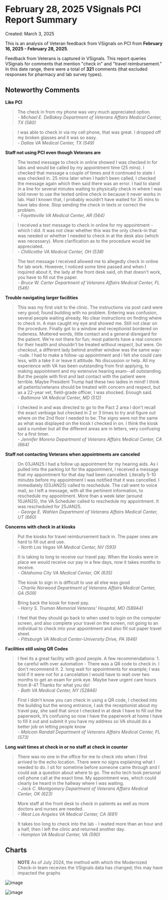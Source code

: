 # February 28, 2025 VSignals PCI Report Summary

Created: March 3, 2025

This is an analysis of Veteran feedback from VSignals on PCI from **February 16, 2025 - February 28, 2025**. 

Feedback from Veterans is captured in VSignals. This report queries VSignals for comments that mention "check in" and "travel reimbursement." In this date range, there were a total of **321** comments (that excluded responses for pharmacy and lab survey types). 

## Noteworthy Comments
**Like PCI**

> The check in from my phone was very much appreciated option.<br>
*- Michael E. DeBakey Department of Veterans Affairs Medical Center, TX (580)*

> I was able to check in via my cell phone, that was great. I dropped off my broken glasses and it was so easy.<br>
*- Dallas VA Medical Center, TX (549)*

**Staff not using PCI even though Veterans are**

> The texted message to check in online showed I was checked in for labs and would be called by my appointment time (25 mins). I checked that message a couple of times and it continued to state I was checked in. 25 mins later when I hadn’t been called, I checked the message again which then said there was an error. I had to stand in a line for several minutes waiting to physically check in where I was told never to use the texted online check in because it never works in lab.  Had I known that, I probably wouldn’t have waited for 35 mins to have labs done. Stop sending the check in texts or correct the problem.<br>
*- Fayetteville VA Medical Center, AR (564)*

> I received a text message to check in online for my appointment - which I did.  It was not clear whether this was the only check-in that was needed or whether I needed to check in at the desk also (which was necessary).  More clarification as to the procedure would be appreciated.<br>
*- Chillicothe VA Medical Center, OH (538)*

> The text message I received allowed me to allegedly check in online for lab work. However, I noticed some time passed and when I inquired about it, the lady at the front desk said, oh that doesn't work, you have to fill out the paper.<br>
*- Bruce W. Carter Department of Veterans Affairs Medical Center, FL (546)*

**Trouble navigating larger facilities**

> This was my first visit to the clinic.  The instructions via post card were very good; found building with no problem.  Entering was confusion, several people waiting already.  No clear instructions on finding where to check in.  A man caught my eye and showed me.  Still not clear on the procedure.  Finally got to a window and receptionist bordered on rudeness.  Muttered words, little contact and a general disregard for the patient.  We're not there for fun; most patients have a real concern for their health and shouldn't be treated without respect, but were.  On checkout, a different lady behind another window was the same way--rude.  I had to make a follow-up appointment and i felt she could care less, with a take it or leave it attitude.  No discussion or help.  All my experience with VA has been outstanding from first applying, to making appointment and my extensive hearing exam--all outstanding.  But the people with first and last contact with the patient were terrible.  Maybe President Trump had these two ladies in mind!  I think all patients/veterans should be treated with concern and respect, but as a 22-year vet, field-grade officer, I was shocked.  Enough said.<br>
*- Baltimore VA Medical Center, MD (512)*

> I checked in and was directed to go to the Pact 2 area I don't recall the exact verbiage but checked in 2 or 3 times to try and figure out where on the 2nd floor I needed to be.  The signs were not the same as what was displayed on the kiosk I checked in on.  I think the kiosk said a number but all the different areas are in letters, very confusing for a first timer.<br>
*- Jennifer Moreno Department of Veterans Affairs Medical Center, CA (664)*

**Staff not contacting Veterans when appointments are canceled**

> On 03JAN25 I had a follow up appointment for my hearing aids.  As I pulled into the parking lot for the appointment, I received a message that my appointment for that day had been cancelled.  Literally 5-10 minutes before my appointment I was notified that it was cancelled. I immediately (03JAN25) called to reschedule.  The call went to voice mail, so I left a message, with all the pertinent information, to reschedule my appointment. More than a week later (around 10JAN25), the VA Scheduler called to reschedule my appointment.  It was rescheduled for 25JAN25. </br>
*- George E. Wahlen Department of Veterans Affairs Medical Center, UT (660)*

**Concerns with check in at kiosks**

> Put the kiosks for travel reimbursement back in. The paper ones are hard to fill out and use.<br>
*- North Las Vegas VA Medical Center, NV (593)*

> It is taking to long to receive our travel pay. When the kiosks were in place we would receive our pay in a few days, now it takes months to receive.<br>
*- Oklahoma City VA Medical Center, OK (635)*

> The kiosk to sign in is difficult to use all else was good<br>
*- Charlie Norwood Department of Veterans Affairs Medical Center, GA (509)*

> Bring back the kiosk for travel pay.<br>
*- Harry S. Truman Memorial Veterans' Hospital, MO (589A4)*

> I feel that they should go back to when used to login on the computer screen, and also complete your travel on the screen, not going to an individual to check into your appointment and also fill out paper travel sheet.<br>
*- Pittsburgh VA Medical Center-University Drive, PA (646)*

**Facilities still using QR Codes**

> I feel its a great facility with good people.  A few recommendations: 1. be careful with over automation - There was a QR code to check in.  I don't recommend it.  2. long wait for appointments for example; I was told if it were not for a cancelation I would have to wait over two months to get an exam for pink eye.  Maybe have urgent care hours from 8-4?  Thanks for what you do!<br>
*- Bath VA Medical Center, NY (528A6)*

> First I didn’t know you can check in using a QR code, I checked into the building but the wrong entrance, I ask the receptionist about my travel pay, she said that since I checked in at desk I have to fill out the paperwork, it’s confusing so now I have the paperwork at home I have to fill it out and submit it you have my address so VA should do a better job on letting people know<br>
*- Malcom Randall Department of Veterans Affairs Medical Center, FL (573)*

**Long wait times at check in or no staff at check in counter**

> There was no one in the office for me to check into when I first arrived to the echo location. There were no signs explaining what I needed to do. I sit for sometime before someone came through and I could ask a question about where to go. The echo tech took personal cell phone call at the exact time. My appointment was, which could clearly be heard in the hallway where I was waiting.<br>
*- Jack C. Montgomery Department of Veterans Affairs Medical Center, OK (623)*

> More staff at the front desk to check in patients as well as more doctors and nurses are needed.<br>
*- West Los Angeles VA Medical Center, CA (691)*

> It takes too long to check into the lab - I waited more than an hour and a half, then l left the clinic and returned another day.<br>
*- Hampton VA Medical Center, VA (590)*


## Charts

> **NOTE** As of July 2024, the method with which the Modernized Check-in team recevies the VSignals data has changed; this may have impacted the graphs

![image](https://github.com/user-attachments/assets/a32a704e-9752-4510-beb2-7d058aa2a56c)

![image](https://github.com/user-attachments/assets/8590a508-03d9-4cb5-81f0-f609984bd83f)



